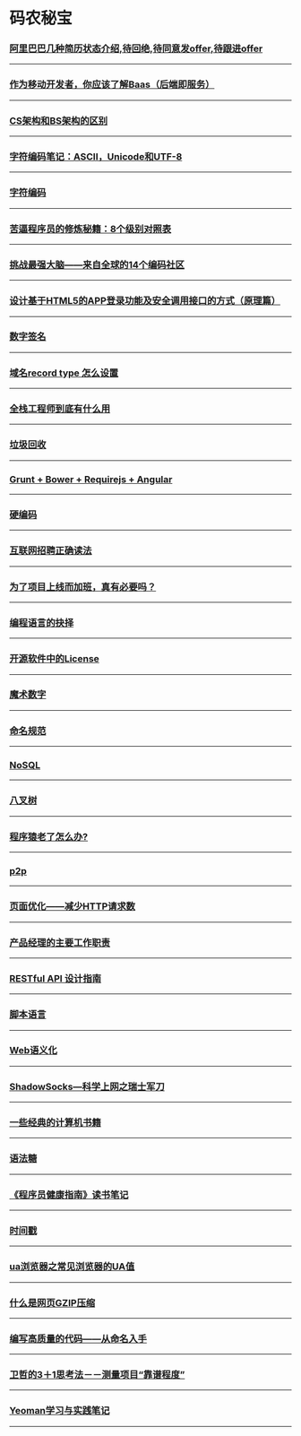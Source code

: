 码农秘宝
========

### [阿里巴巴几种简历状态介绍,待回绝,待同意发offer,待跟进offer](Alibaba-state-is-introduced-several-kinds-of-resume-to-be-rebuffed-agree-to-receive-an-offer-to-follow-up-the-offer)

---

### [作为移动开发者，你应该了解Baas（后端即服务）](as-a-mobile-developer-you-should-know-about-baas-backend-as-a-service)

---

### [CS架构和BS架构的区别](bs-cs-diff)

---

### [字符编码笔记：ASCII，Unicode和UTF-8](character-encoding-notes)

---

### [字符编码](character-encoding)

---

### [苦逼程序员的修炼秘籍：8个级别对照表 ](coderlevel)

---

### [挑战最强大脑——来自全球的14个编码社区](coding-challenges)

---

### [设计基于HTML5的APP登录功能及安全调用接口的方式（原理篇）](design-based-on-html-5-app-login-function-and-safety-call-interface-way-principle)

---

### [数字签名](digital-signature)

---

### [域名record type 怎么设置](domain-record-type)

---

### [全栈工程师到底有什么用](full-stack)

---

### [垃圾回收](garbage-collection)

---

### [Grunt + Bower + Requirejs + Angular](Grunt-Bower-Requirejs-Angular)

---

### [硬编码](hardCode)

---

### [互联网招聘正确读法](hire)

---

### [为了项目上线而加班，真有必要吗？](is-it-necessary-to-work-overtime)

---

### [编程语言的抉择](language-select)

---

### [开源软件中的License](license)

---

### [魔术数字](magicNumber)

---

### [命名规范](named-rules)

---

### [NoSQL](NoSQL)

---

### [八叉树](octree)

---

### [程序猿老了怎么办?](old-program-ape)

---

### [p2p](p2p)

---

### [页面优化——减少HTTP请求数](Page-optimization-reducing-HTTP-requests)

---

### [产品经理的主要工作职责](pm-main-job)

---

### [RESTful API 设计指南](restful-api-design-guidelines)

---

### [脚本语言](scripting-language)

---

### [Web语义化](semantic-web)

---

### [ShadowSocks—科学上网之瑞士军刀](shadowsocks)

---

### [一些经典的计算机书籍](some-classic-computer-books)

---

### [语法糖](syntactic-sugar)

---

### [《程序员健康指南》读书笔记](the-programmer-health-guide-reading-notes)

---

### [时间戳](timestamp)

---

### [ua浏览器之常见浏览器的UA值](user-agent)

---

### [什么是网页GZIP压缩](website-gzip-compress)

---

### [编写高质量的代码——从命名入手](variablename)

---

### [卫哲的3＋1思考法－－测量项目“靠谱程度”](wei-3-1-thinking-method-measuring-project-on)

---

### [Yeoman学习与实践笔记](yeoman)

---
